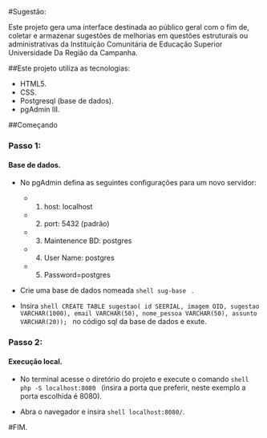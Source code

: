 #Sugestão:

Este projeto gera uma interface destinada ao público geral com o fim de, coletar e armazenar sugestões de melhorias em questões estruturais ou administrativas da Instituição Comunitária de Educação Superior Universidade Da Região da Campanha.

##Este projeto utiliza as tecnologias:

* HTML5.
* CSS.
* Postgresql (base de dados).
* pgAdmin III.


##Começando

### Passo 1:

#### Base de dados.

* No pgAdmin defina as seguintes configurações para um novo servidor: 

    * 1. host: localhost 
    * 2. port: 5432 (padrão)
    * 3. Maintenence BD: postgres
    * 4. User Name: postgres 
    * 5. Password=postgres 

* Crie uma base de dados nomeada ```shell sug-base ``` .

* Insira ```shell CREATE TABLE sugestao( id SEERIAL, imagem OID, sugestao VARCHAR(1000), email VARCHAR(50), nome_pessoa VARCHAR(50), assunto VARCHAR(20)); ``` no código sql da base de dados e exute.

### Passo 2:

#### Execução local.

* No terminal acesse o diretório do projeto e execute o comando ```shell php -S localhost:8080 ``` (insira a porta que preferir, neste exemplo a porta escolhida é 8080).

* Abra o navegador e insira ```shell localhost:8080/```.

#FIM.

